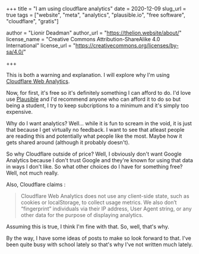 +++
title = "I am using cloudflare analytics"
date = 2020-12-09
slug_url = true
tags = ["website", "meta", "analytics", "plausible.io", "free software", "cloudflare", "gratis"]

author = "Lionir Deadman"
author_url = "https://thelion.website/about/"
license_name = "Creative Commons Attribution-ShareAlike 4.0 International"
license_url = "https://creativecommons.org/licenses/by-sa/4.0/"

+++

This is both a warning and explanation. I will explore why I'm using [Cloudflare Web Analytics](https://www.cloudflare.com/web-analytics/).
<!--more-->
Now, for first, it's free so it's definitely something I can afford to do. I'd love use [Plausible](https://plausible.io) and I'd recommend
anyone who can afford it to do so but being a student, I try to keep subcriptions to a minimum and it's simply too expensive.

Why do I want analytics? Well... while it is fun to scream in the void, it is just that because I get virtually no feedback. I want to see
that atleast people are reading this and potentially what people like the most. Maybe how it gets shared around (although it probably doesn't).

So why Cloudflare outside of price? Well, I obviously don't want Google Analytics because I don't trust Google and they're known for using that data in ways
I don't like. So what other choices do I have for something free? Well, not much really.

Also, Cloudflare claims :
> Cloudflare Web Analytics does not use any client-side state, such as cookies or localStorage, to collect usage metrics. We also don’t “fingerprint” individuals via their IP address, User Agent string, or any other data for the purpose of displaying analytics. 

Assuming this is true, I think I'm fine with that. So, well, that's why.

By the way, I have some ideas of posts to make so look forward to that. I've been quite busy with school lately so that's why I've not written much lately.
